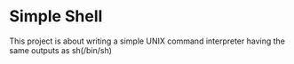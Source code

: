 # Simple Shell #

This project is about writing a simple UNIX command interpreter having the same
outputs as sh(/bin/sh)
